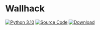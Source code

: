 # Wallhack
[![Python 3.10](https://img.shields.io/badge/python-3.10%20-%23323330.svg?&style=for-the-badge&logo=python&logoColor=white&color=1a1a1a&labelColor=000)](https://www.python.org/downloads/release/python-3100/)
[![Source Code](https://img.shields.io/badge/source%20code%20-%23323330.svg?&style=for-the-badge&logo=buddy&logoColor=white&color=000)](https://github.com/notflask/External-Wallhack/tree/master/code)
[![Download](https://img.shields.io/badge/download%20-%23323330.svg?&style=for-the-badge&logo=DocuSign&logoColor=white&color=000)]([https://github.com/iuricode/README-template/blob/main/README-repository/iuricode.md](https://github.com/notflask/External-Wallhack/releases/tag/v0.0.1))
